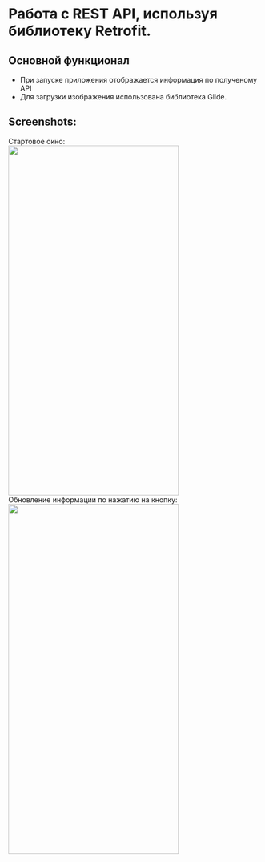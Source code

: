 # Работа с REST API, используя библиотеку Retrofit.

## Основной функционал
- При запуске приложения отображается информация по полученому API
- Для загрузки изображения использована библиотека Glide.

## Screenshots:
Стартовое окно: <br>
<img src="https://github.com/KonstantinSham/proba/assets/69507445/79feb998-20c4-4b76-a523-7d1f9a74ffa5" width="340" height="699" />  <br>
Обновление информации по нажатию на кнопку: <br>
<img src="https://github.com/KonstantinSham/proba/assets/69507445/e041b73c-0ac7-4bb3-86cf-ab06c1a0a94b" width="340" height="699" />  <br>

